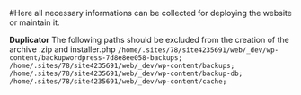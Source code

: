 #Here all necessary informations can be collected for deploying the website or maintain it.

**Duplicator**
The following paths should be excluded from the creation of the archive .zip and installer.php
`/home/.sites/78/site4235691/web/_dev/wp-content/backupwordpress-7d8e8ee058-backups;
/home/.sites/78/site4235691/web/_dev/wp-content/backups;
/home/.sites/78/site4235691/web/_dev/wp-content/backup-db;
/home/.sites/78/site4235691/web/_dev/wp-content/cache;`
